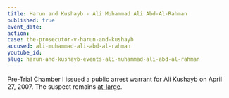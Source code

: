```yaml
---
title: Harun and Kushayb - Ali Muhammad Ali Abd-Al-Rahman
published: true
event_date:
action:
case: the-prosecutor-v-harun-and-kushayb
accused: ali-muhammad-ali-abd-al-rahman
youtube_id:
slug: harun-and-kushayb-events-ali-muhammad-ali-abd-al-rahman
---
```



Pre-Trial Chamber I issued a public arrest warrant for Ali Kushayb on April 27, 2007. The suspect remains [at-large](http://www.abc.net.au/news/2012-03-14/cases-before-the-icc/3888680).